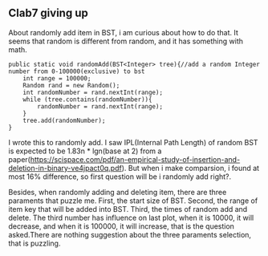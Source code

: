 ## Clab7 giving up
About randomly add item in BST, i am curious about how to do that.
It seems that random is different from random, and it has something with math.
  
    public static void randomAdd(BST<Integer> tree){//add a random Integer number from 0-100000(exclusive) to bst
        int range = 100000;
        Random rand = new Random();
        int randomNumber = rand.nextInt(range);
        while (tree.contains(randomNumber)){
            randomNumber = rand.nextInt(range);
        }
        tree.add(randomNumber);
    }

I wrote this to randomly add.
I saw IPL(Internal Path Length) of random BST is expected to be 1.83n * lgn(base at 2) from a paper(https://scispace.com/pdf/an-empirical-study-of-insertion-and-deletion-in-binary-ve4jpact0q.pdf).
But when i make comparsion, i found at most 16% difference, so first question will be i randomly add right?.

Besides, when randomly adding and deleting item, there are three paraments that puzzle me.
First, the start size of BST. Second, the range of item key that will be added into BST. Third, the times of random add and delete.
The third number has influence on last plot, when it is 10000, it will decrease, and when it is 100000, it will increase, that is the question asked.There are nothing suggestion about the three paraments selection,
that is puzzling.
